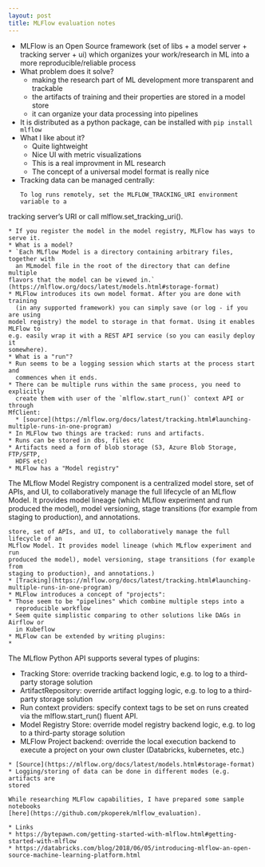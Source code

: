 ```yaml
---
layout: post
title: MLFlow evaluation notes
---
```


* MLFlow is an Open Source framework (set of libs + a model server + tracking
  server + ui) which organizes your work/research in ML into a more
reproducible/reliable process
* What problem does it solve?
  * making the research part of ML development more transparent and trackable
  * the artifacts of training and their properties are stored in a model store
  * it can organize your data processing into pipelines
* It is distributed as a python package, can be installed with `pip install
  mlflow`
* What I like about it?
  * Quite lightweight
  * Nice UI with metric visualizations
  * This is a real improvment in ML research
  * The concept of a universal model format is really nice
* Tracking data can be managed centrally:
  ```
  To log runs remotely, set the MLFLOW_TRACKING_URI environment variable to a
tracking server’s URI or call mlflow.set_tracking_uri().
  ```
* If you register the model in the model registry, MLFlow has ways to serve it.
* What is a model?
  * `Each MLflow Model is a directory containing arbitrary files, together with
    an MLmodel file in the root of the directory that can define multiple
flavors that the model can be viewed in.`
(https://mlflow.org/docs/latest/models.html#storage-format)
  * MLFlow introduces its own model format. After you are done with training
    (in any supported framework) you can simply save (or log - if you are using
model registry) the model to storage in that format. Using it enables MLFlow to
e.g. easily wrap it with a REST API service (so you can easily deploy it
somewhere).
* What is a "run"?
  * Run seems to be a logging session which starts at the process start and
    commences when it ends.
  * There can be multiple runs within the same process, you need to explicitly
    create them with user of the `mlflow.start_run()` context API or through
MfClient:
    * [source](https://mlflow.org/docs/latest/tracking.html#launching-multiple-runs-in-one-program)
* In MLFlow two things are tracked: runs and artifacts.
  * Runs can be stored in dbs, files etc
  * Artifacts need a form of blob storage (S3, Azure Blob Storage, FTP/SFTP,
    HDFS etc)
* MLFlow has a "Model registry"

  ```
  The MLflow Model Registry component is a centralized model store, set of
APIs, and UI, to
  collaboratively manage the full lifecycle of an MLflow Model. It provides
model lineage
  (which MLflow experiment and run produced the model), model versioning, stage
  transitions (for example from staging to production), and annotations.
  ``` [Source](The MLflow Model Registry component is a centralized model
store, set of APIs, and UI, to collaboratively manage the full lifecycle of an
MLflow Model. It provides model lineage (which MLflow experiment and run
produced the model), model versioning, stage transitions (for example from
staging to production), and annotations.)
* [Tracking](https://mlflow.org/docs/latest/tracking.html#launching-multiple-runs-in-one-program)
* MLFlow introduces a concept of "projects":
  * Those seem to be "pipelines" which combine multiple steps into a
    reproducible workflow
  * Seem quite simplistic comparing to other solutions like DAGs in Airflow or
    in Kubeflow
* MLFlow can be extended by writing plugins:
  *
  ```
  The MLflow Python API supports several types of plugins:

  * Tracking Store: override tracking backend logic, e.g. to log to a
    third-party storage solution
  * ArtifactRepository: override artifact logging logic, e.g. to log to a
    third-party storage solution
  * Run context providers: specify context tags to be set on runs created via
    the mlflow.start_run() fluent API.
  * Model Registry Store: override model registry backend logic, e.g. to log to
    a third-party storage solution
  * MLFlow Project backend: override the local execution backend to execute a
    project on your own cluster (Databricks, kubernetes, etc.)
  ```
  * [Source](https://mlflow.org/docs/latest/models.html#storage-format)
* Logging/storing of data can be done in different modes (e.g. artifacts are
  stored

While researching MLFlow capabilities, I have prepared some sample notebooks
[here](https://github.com/pkoperek/mlflow_evaluation).

* Links
  * https://bytepawn.com/getting-started-with-mlflow.html#getting-started-with-mlflow
  * https://databricks.com/blog/2018/06/05/introducing-mlflow-an-open-source-machine-learning-platform.html
